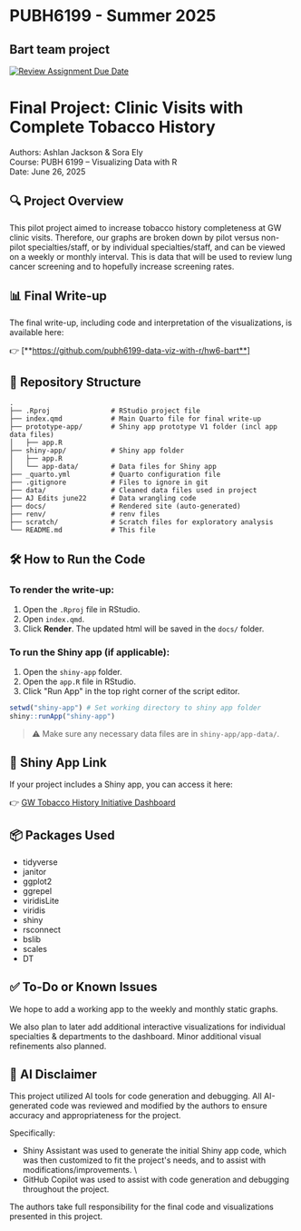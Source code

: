 # PUBH6199 - Summer 2025
## Bart team project

[![Review Assignment Due Date](https://classroom.github.com/assets/deadline-readme-button-22041afd0340ce965d47ae6ef1cefeee28c7c493a6346c4f15d667ab976d596c.svg)](https://classroom.github.com/a/2V1dzZDL)


# Final Project: Clinic Visits with Complete Tobacco History

Authors: Ashlan Jackson & Sora Ely  
Course: PUBH 6199 – Visualizing Data with R  
Date: June 26, 2025


## 🔍 Project Overview

This pilot project aimed to increase tobacco history completeness at GW clinic visits. Therefore, our graphs are broken down by pilot versus non-pilot specialties/staff, or by individual specialties/staff, and can be viewed on a weekly or monthly interval. This is data that will be used to review lung cancer screening and to hopefully increase screening rates. 


## 📊 Final Write-up

The final write-up, including code and interpretation of the visualizations, is available here:

👉 [**https://github.com/pubh6199-data-viz-with-r/hw6-bart**]


## 📂 Repository Structure

```plaintext
.
├── .Rproj               # RStudio project file
├── index.qmd            # Main Quarto file for final write-up
├── prototype-app/       # Shiny app prototype V1 folder (incl app data files)
│   ├── app.R
├── shiny-app/           # Shiny app folder
│   ├── app.R
│   └── app-data/        # Data files for Shiny app
├── _quarto.yml          # Quarto configuration file
├── .gitignore           # Files to ignore in git
├── data/                # Cleaned data files used in project
├── AJ Edits june22      # Data wrangling code
├── docs/                # Rendered site (auto-generated)
├── renv/                # renv files
├── scratch/             # Scratch files for exploratory analysis         
└── README.md            # This file
```

## 🛠 How to Run the Code

### To render the write-up:

1. Open the `.Rproj` file in RStudio.
2. Open `index.qmd`.
3. Click **Render**. The updated html will be saved in the `docs/` folder.

### To run the Shiny app (if applicable):

1. Open the `shiny-app` folder.
2. Open the `app.R` file in RStudio.
3. Click "Run App" in the top right corner of the script editor.

```r
setwd("shiny-app") # Set working directory to shiny app folder
shiny::runApp("shiny-app")
```

> ⚠️ Make sure any necessary data files are in `shiny-app/app-data/`.


## 🔗 Shiny App Link

If your project includes a Shiny app, you can access it here:

👉 [GW Tobacco History Initiative Dashboard](https://srce-code.shinyapps.io/tobacco-hx-dashboard-PUBH6199/)


## 📦 Packages Used

- tidyverse
- janitor
- ggplot2
- ggrepel
- viridisLite
- viridis
- shiny 
- rsconnect
- bslib
- scales
- DT


## ✅ To-Do or Known Issues

We hope to add a working app to the weekly and monthly static graphs.

We also plan to later add additional interactive visualizations for individual specialties & departments to the dashboard.
Minor additional visual refinements also planned.


## 🤖 AI Disclaimer

This project utilized AI tools for code generation and debugging. All AI-generated code was reviewed and modified by the authors to ensure accuracy and appropriateness for the project.

Specifically: 
- Shiny Assistant was used to generate the initial Shiny app code, which was then customized to fit the project's needs, and to assist with modifications/improvements. \
- GitHub Copilot was used to assist with code generation and debugging throughout the project.

The authors take full responsibility for the final code and visualizations presented in this project.